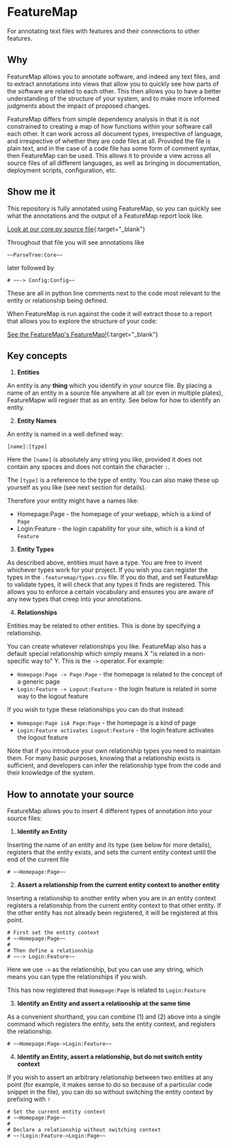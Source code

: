 # FeatureMap

For annotating text files with features and their connections to other features.

## Why

FeatureMap allows you to annotate software, and indeed any text files, and to extract
annotations into views that allow you to quickly see how parts of the software are
related to each other.  This then allows you to have a better understanding of the 
structure of your system, and to make more informed judgments about the impact of 
proposed changes.

FeatureMap differs from simple dependency analysis in that it is not constrained to 
creating a map of how functions within your software call each other.  It can work
across all document types, irrespective of language, and irrespective of whether they
are code files at all.  Provided the file is plain text, and in the case of a code file
has some form of comment syntax, then FeatureMap can be used.  This allows it to 
provide a view across all source files of all different languages, as well as bringing
in documentation, deployment scripts, configuration, etc.


## Show me it

This repository is fully annotated using FeatureMap, so you can quickly see what the 
annotations and the output of a FeatureMap report look like.

[Look at our core.py source file](https://github.com/CottageLabs/FeatureMap/blob/main/featuremap/core.py){:target="_blank"}

Throughout that file you will see annotations like

```
~~ParseTree:Core~~
```

later followed by

```
# ~~-> Config:Config~~
```

These are all in python line comments next to the code most relevant to the entity or relationship being
defined.

When FeatureMap is run against the code it will extract those to a report that allows you to explore the
structure of your code:

[See the FeatureMap's FeatureMap!](https://cottagelabs.github.io/FeatureMap/map/html/relationships.html){:target="_blank"}

## Key concepts

1. **Entities**

An entity is any **thing** which you identify in your source file.  By placing a name of an
entity in a source file anywhere at all (or even in multiple plates), FeatureMapw will
regiser that as an entity.  See below for how to identify an entity.


2. **Entity Names**

An entity is named in a well defined way:

```
[name]:[type]
```

Here the `[name]` is absolutely any string you like, provided it does not contain any spaces and
does not contain the character `:`.

The `[type]` is a reference to the type of entity.  You can also make these up yourself as you
like (see next section for details).

Therefore your entity might have a names like:

* Homepage:Page - the homepage of your webapp, which is a kind of `Page`
* Login:Feature - the login capability for your site, which is a kind of `Feature`

3. **Entity Types**

As described above, entities must have a type.  You are free to invent whichever types 
work for your project.  If you wish you can register the types in the `.featuremap/types.csv`
file.  If you do that, and set FeatureMap to validate types, it will check that any
types it finds are registered.  This allows you to enforce a certain vocabulary and
ensures you are aware of any new types that creep into your annotations.

4. **Relationships**

Entities may be related to other entities.  This is done by specifying a relationship.

You can create whatever relationships you like.  FeatureMap also has a default special
relationship which simply means X "is related in a non-specific way to" Y.  This is the
`->` operator.  For example:

* `Homepage:Page -> Page:Page` - the homepage is related to the concept of a generic page
* `Login:Feature -> Logout:Feature` - the login feature is related in some way to the logout feature

If you wish to type these relationships you can do that instead:

* `Homepage:Page isA Page:Page` - the homepage is a kind of page
* `Login:Feature activates Logout:Feature` - the login feature activates the logout feature

Note that if you introduce your own relationship types you need to maintain them.  For many
basic purposes, knowing that a relationship exists is sufficient, and developers can infer
the relationship type from the code and their knowledge of the system.


## How to annotate your source

FeatureMap allows you to insert 4 different types of annotation into your source files:

1. **Identify an Entity**

Inserting the name of an entity and its type (see below for more details), registers
that the entity exists, and sets the current entity context until the end of the current
file

```
# ~~Homepage:Page~~
```

2. **Assert a relationship from the current entity context to another entity**

Inserting a relationship to another entity when you are in an entity context registers
a relationship from the current entity context to that other entity.  If the other entity
has not already been registered, it will be registered at this point.

```
# First set the entity context
# ~~Homepage:Page~~
#
# Then define a relationship
# ~~-> Login:Feature~~

```

Here we use `->` as the relationship, but you can use any string, which means you can type
the relationships if you wish.

This has now registered that `Homepage:Page` is related to `Login:Feature`

3. **Identify an Entity and assert a relationship at the same time**

As a convenient shorthand, you can combine (1) and (2) above into a single command which
registers the entity, sets the entity context, and registers the relationship.

```
# ~~Homepage:Page->Login:Feature~~
```

4. **Identify an Entity, assert a relationship, but do not switch entity context**

If you wish to assert an arbitrary relationship between two entities at any point (for example, it makes
sense to do so because of a particular code snippet in the file), you can do so without switching
the entity context by prefixing with `!`

```
# Set the current entity context
# ~~Homepage:Page~~
#
# Declare a relationship without switching context
# ~~!Login:Feature->Login:Page~~
```

